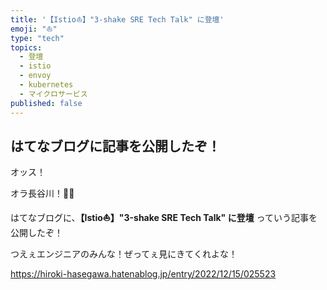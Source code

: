 ```yaml
---
title: '【Istio⛵️】"3-shake SRE Tech Talk" に登壇'
emoji: "⛵️"
type: "tech"
topics:
  - 登壇
  - istio
  - envoy
  - kubernetes
  - マイクロサービス
published: false
---
```


## はてなブログに記事を公開したぞ！

オッス！

オラ長谷川！✋🏻

はてなブログに、**【Istio⛵️】"3-shake SRE Tech Talk" に登壇** っていう記事を公開したぞ！

つえぇエンジニアのみんな！ぜってぇ見にきてくれよな！

https://hiroki-hasegawa.hatenablog.jp/entry/2022/12/15/025523

